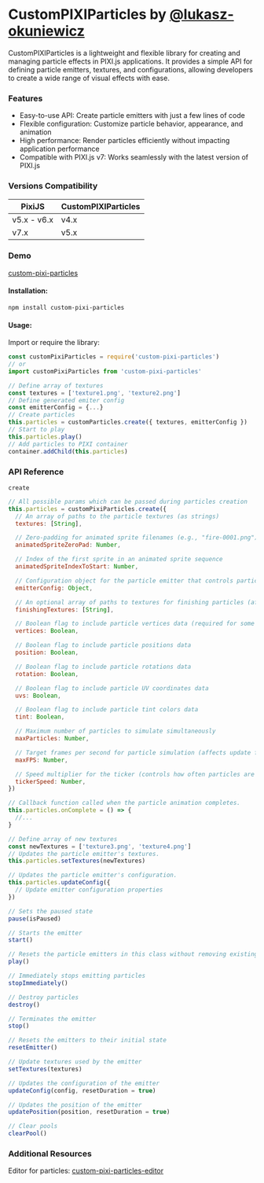 # CustomPIXIParticles by [@lukasz-okuniewicz](http://github.com/lukasz-okuniewicz)

CustomPIXIParticles is a lightweight and flexible library for creating and managing particle effects in PIXI.js applications. It provides a simple API for defining particle emitters, textures, and configurations, allowing developers to create a wide range of visual effects with ease.

### Features
* Easy-to-use API: Create particle emitters with just a few lines of code
* Flexible configuration: Customize particle behavior, appearance, and animation
* High performance: Render particles efficiently without impacting application performance
* Compatible with PIXI.js v7: Works seamlessly with the latest version of PIXI.js

### Versions Compatibility

| PixiJS | CustomPIXIParticles |
|---|---|
| v5.x - v6.x | v4.x |
| v7.x | v5.x |

### Demo 
[custom-pixi-particles](http://particles.okuniewicz.eu/)

#### Installation:

```
npm install custom-pixi-particles
```

#### Usage:
Import or require the library:
```javascript
const customPixiParticles = require('custom-pixi-particles')
// or
import customPixiParticles from 'custom-pixi-particles'
```

```javascript
// Define array of textures
const textures = ['texture1.png', 'texture2.png']
// Define generated emiter config
const emitterConfig = {...}
// Create particles
this.particles = customParticles.create({ textures, emitterConfig })
// Start to play
this.particles.play()
// Add particles to PIXI container
container.addChild(this.particles)
```

### API Reference
`create`
```javascript
// All possible params which can be passed during particles creation
this.particles = customPixiParticles.create({
  // An array of paths to the particle textures (as strings)
  textures: [String],

  // Zero-padding for animated sprite filenames (e.g., "fire-0001.png")
  animatedSpriteZeroPad: Number,

  // Index of the first sprite in an animated sprite sequence
  animatedSpriteIndexToStart: Number,

  // Configuration object for the particle emitter that controls particle generation
  emitterConfig: Object,

  // An optional array of paths to textures for finishing particles (after the main lifetime)
  finishingTextures: [String],

  // Boolean flag to include particle vertices data (required for some particle effects)
  vertices: Boolean,

  // Boolean flag to include particle positions data
  position: Boolean,

  // Boolean flag to include particle rotations data
  rotation: Boolean,

  // Boolean flag to include particle UV coordinates data
  uvs: Boolean,

  // Boolean flag to include particle tint colors data
  tint: Boolean,

  // Maximum number of particles to simulate simultaneously
  maxParticles: Number,

  // Target frames per second for particle simulation (affects update frequency)
  maxFPS: Number,

  // Speed multiplier for the ticker (controls how often particles are updated)
  tickerSpeed: Number,
})
```

```javascript
// Callback function called when the particle animation completes.
this.particles.onComplete = () => {
  //...
}
```

```javascript
// Define array of new textures
const newTextures = ['texture3.png', 'texture4.png']
// Updates the particle emitter's textures.
this.particles.setTextures(newTextures)
```

```javascript
// Updates the particle emitter's configuration.
this.particles.updateConfig({
  // Update emitter configuration properties
})
```

```javascript
// Sets the paused state
pause(isPaused)

// Starts the emitter
start()

// Resets the particle emitters in this class without removing existing particles and plays them
play()

// Immediately stops emitting particles
stopImmediately()

// Destroy particles
destroy()

// Terminates the emitter
stop()

// Resets the emitters to their initial state
resetEmitter()

// Update textures used by the emitter
setTextures(textures)

// Updates the configuration of the emitter
updateConfig(config, resetDuration = true)

// Updates the position of the emitter
updatePosition(position, resetDuration = true)

// Clear pools
clearPool()
```

### Additional Resources
Editor for particles: [custom-pixi-particles-editor](https://github.com/lukasz-okuniewicz/custom-pixi-particles-editor)
